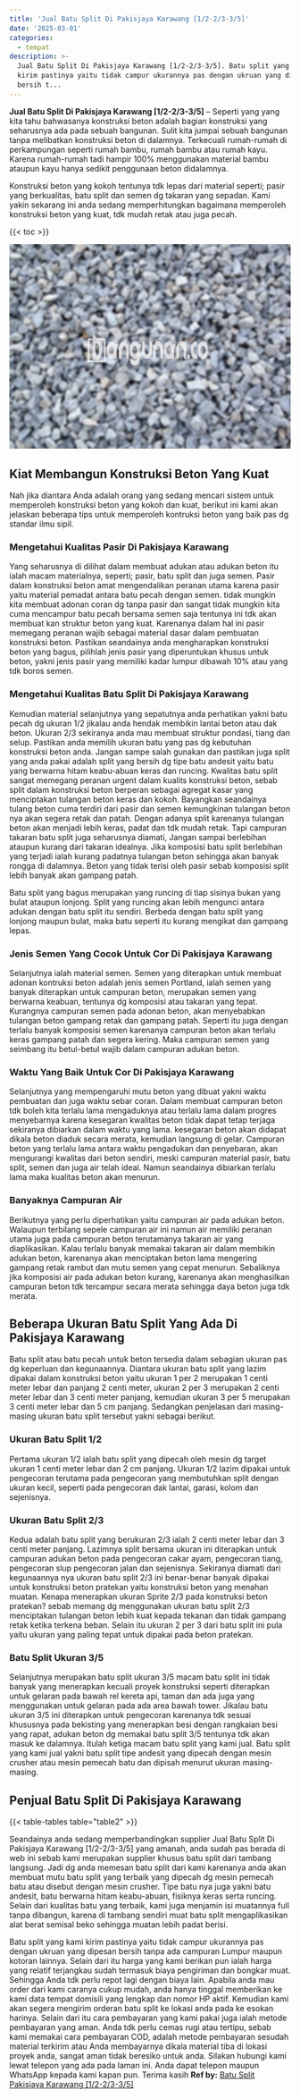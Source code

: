 ```yaml
---
title: 'Jual Batu Split Di Pakisjaya Karawang [1/2-2/3-3/5]'
date: '2025-03-01'
categories:
  - tempat
description: >-
  Jual Batu Split Di Pakisjaya Karawang [1/2-2/3-3/5]. Batu split yang kami
  kirim pastinya yaitu tidak campur ukurannya pas dengan ukruan yang dipesan
  bersih t...
---
```


**Jual Batu Split Di Pakisjaya Karawang \[1/2-2/3-3/5\]** – Seperti yang yang kita tahu bahwasanya konstruksi beton adalah bagian konstruksi yang seharusnya ada pada sebuah bangunan. Sulit kita jumpai sebuah bangunan tanpa melibatkan konstruksi beton di dalamnya. Terkecuali rumah-rumah di perkampungan seperti rumah bambu, rumah bambu atau rumah kayu. Karena rumah-rumah tadi hampir 100% menggunakan material bambu ataupun kayu hanya sedikit penggunaan beton didalamnya.

Konstruksi beton yang kokoh tentunya tdk lepas dari material seperti; pasir yang berkualitas, batu split dan semen dg takaran yang sepadan. Kami yakin sekarang ini anda sedang memperhitungkan bagaimana memperoleh konstruksi beton yang kuat, tdk mudah retak atau juga pecah.

{{< toc >}}

![Jual Batu Split Di Pakisjaya Karawang [1/2-2/3-3/5]](/images/jual-batu-split-06.png)

## Kiat Membangun Konstruksi Beton Yang Kuat

Nah jika diantara Anda adalah orang yang sedang mencari sistem untuk memperoleh konstruksi beton yang kokoh dan kuat, berikut ini kami akan jelaskan beberapa tips untuk memperoleh kontruksi beton yang baik pas dg standar ilmu sipil.

### Mengetahui Kualitas Pasir Di Pakisjaya Karawang

Yang seharusnya di dilihat dalam membuat adukan atau adukan beton itu ialah macam materialnya, seperti; pasir, batu split dan juga semen. Pasir dalam konstruksi beton amat mengendalikan peranan utama karena pasir yaitu material pemadat antara batu pecah dengan semen. tidak mungkin kita membuat adonan coran dg tanpa pasir dan sangat tidak mungkin kita cuma mencampur batu pecah bersama semen saja tentunya ini tdk akan membuat kan struktur beton yang kuat. Karenanya dalam hal ini pasir memegang peranan wajib sebagai material dasar dalam pembuatan konstruksi beton. Pastikan seandainya anda mengharapkan konstruksi beton yang bagus, pilihlah jenis pasir yang diperuntukan khusus untuk beton, yakni jenis pasir yang memiliki kadar lumpur dibawah 10% atau yang tdk boros semen.

### Mengetahui Kualitas Batu Split Di Pakisjaya Karawang

Kemudian material selanjutnya yang sepatutnya anda perhatikan yakni batu pecah dg ukuran 1/2 jikalau anda hendak membikin lantai beton atau dak beton. Ukuran 2/3 sekiranya anda mau membuat struktur pondasi, tiang dan selup. Pastikan anda memilih ukuran batu yang pas dg kebutuhan konstruksi beton anda. Jangan sampe salah gunakan dan pastikan juga split yang anda pakai adalah split yang bersih dg tipe batu andesit yaitu batu yang berwarna hitam keabu-abuan keras dan runcing. Kwalitas batu split sangat memegang peranan urgent dalam kualits konstruksi beton, sebab split dalam konstruksi beton berperan sebagai agregat kasar yang menciptakan tulangan beton keras dan kokoh. Bayangkan seandainya tulang beton cuma terdiri dari pasir dan semen kemungkinan tulangan beton nya akan segera retak dan patah. Dengan adanya split karenanya tulangan beton akan menjadi lebih keras, padat dan tdk mudah retak. Tapi campuran takaran batu split juga seharusnya diamati, Jangan sampai berlebihan ataupun kurang dari takaran idealnya. Jika komposisi batu split berlebihan yang terjadi ialah kurang padatnya tulangan beton sehingga akan banyak rongga di dalamnya. Beton yang tidak terisi oleh pasir sebab komposisi split lebih banyak akan gampang patah.

Batu split yang bagus merupakan yang runcing di tiap sisinya bukan yang bulat ataupun lonjong. Split yang runcing akan lebih mengunci antara adukan dengan batu split itu sendiri. Berbeda dengan batu split yang lonjong maupun bulat, maka batu seperti itu kurang mengikat dan gampang lepas.

### Jenis Semen Yang Cocok Untuk Cor Di Pakisjaya Karawang

Selanjutnya ialah material semen. Semen yang diterapkan untuk membuat adonan kontruksi beton adalah jenis semen Portland, ialah semen yang banyak diterapkan untuk campuran beton, merupakan semen yang berwarna keabuan, tentunya dg komposisi atau takaran yang tepat. Kurangnya campuran semen pada adonan beton, akan menyebabkan tulangan beton gampang retak dan gampang patah. Seperti itu juga dengan terlalu banyak komposisi semen karenanya campuran beton akan terlalu keras gampang patah dan segera kering. Maka campuran semen yang seimbang itu betul-betul wajib dalam campuran adukan beton.

### Waktu Yang Baik Untuk Cor Di Pakisjaya Karawang

Selanjutnya yang mempengaruhi mutu beton yang dibuat yakni waktu pembuatan dan juga waktu sebar coran. Dalam membuat campuran beton tdk boleh kita terlalu lama mengaduknya atau terlalu lama dalam progres menyebarnya karena kesegaran kwalitas beton tidak dapat tetap terjaga sekiranya dibiarkan dalam waktu yang lama. kesegaran beton akan didapat dikala beton diaduk secara merata, kemudian langsung di gelar. Campuran beton yang terlalu lama antara waktu pengadukan dan penyebaran, akan mengurangi kwalitas dari beton sendiri, meski campuran material pasir, batu split, semen dan juga air telah ideal. Namun seandainya dibiarkan terlalu lama maka kualitas beton akan menurun.

### Banyaknya Campuran Air

Berikutnya yang perlu diperhatikan yaitu campuran air pada adukan beton. Walaupun terbilang sepele campuran air ini namun air memiliki peranan utama juga pada campuran beton terutamanya takaran air yang diaplikasikan. Kalau terlalu banyak memakai takaran air dalam membikin adukan beton, karenanya akan menciptakan beton lama mengering gampang retak rambut dan mutu semen yang cepat menurun. Sebaliknya jika komposisi air pada adukan beton kurang, karenanya akan menghasilkan campuran beton tdk tercampur secara merata sehingga daya beton juga tdk merata.

## Beberapa Ukuran Batu Split Yang Ada Di Pakisjaya Karawang

Batu split atau batu pecah untuk beton tersedia dalam sebagian ukuran pas dg keperluan dan kegunaannya. Diantara ukuran batu split yang lazim dipakai dalam konstruksi beton yaitu ukuran 1 per 2 merupakan 1 centi meter lebar dan panjang 2 centi meter, ukuran 2 per 3 merupakan 2 centi meter lebar dan 3 centi meter panjang, kemudian ukuran 3 per 5 merupakan 3 centi meter lebar dan 5 cm panjang. Sedangkan penjelasan dari masing-masing ukuran batu split tersebut yakni sebagai berikut.

### Ukuran Batu Split 1/2

Pertama ukuran 1/2 ialah batu split yang dipecah oleh mesin dg target ukuran 1 centi meter lebar dan 2 cm panjang. Ukuran 1/2 lazim dipakai untuk pengecoran terutama pada pengecoran yang membutuhkan split dengan ukuran kecil, seperti pada pengecoran dak lantai, garasi, kolom dan sejenisnya.

### Ukuran Batu Split 2/3

Kedua adalah batu split yang berukuran 2/3 ialah 2 centi meter lebar dan 3 centi meter panjang. Lazimnya split bersama ukuran ini diterapkan untuk campuran adukan beton pada pengecoran cakar ayam, pengecoran tiang, pengecoran slup pengecoran jalan dan sejenisnya. Sekiranya diamati dari kegunaannya nya ukuran batu split 2/3 ini benar-benar banyak dipakai untuk konstruksi beton pratekan yaitu konstruksi beton yang menahan muatan. Kenapa menerapkan ukuran Sprite 2/3 pada konstruksi beton pratekan? sebab memang dg menggunakan ukuran batu split 2/3 menciptakan tulangan beton lebih kuat kepada tekanan dan tidak gampang retak ketika terkena beban. Selain itu ukuran 2 per 3 dari batu split ini pula yaitu ukuran yang paling tepat untuk dipakai pada beton pratekan.

### Batu Split Ukuran 3/5

Selanjutnya merupakan batu split ukuran 3/5 macam batu split ini tidak banyak yang menerapkan kecuali proyek konstruksi seperti diterapkan untuk gelaran pada bawah rel kereta api, taman dan ada juga yang menggunakan untuk gelaran pada ada area bawah tower. Jikalau batu ukuran 3/5 ini diterapkan untuk pengecoran karenanya tdk sesuai khususnya pada bekisting yang menerapkan besi dengan rangkaian besi yang rapat, adukan beton dg memakai batu split 3/5 tentunya tdk akan masuk ke dalamnya. Itulah ketiga macam batu split yang kami jual. Batu split yang kami jual yakni batu split tipe andesit yang dipecah dengan mesin crusher atau mesin pemecah batu dan dipisah menurut ukuran masing-masing.

## Penjual Batu Split Di Pakisjaya Karawang

{{< table-tables table="table2" >}}

Seandainya anda sedang memperbandingkan supplier Jual Batu Split Di Pakisjaya Karawang \[1/2-2/3-3/5\] yang amanah, anda sudah pas berada di web ini sebab kami merupakan supplier khusus batu split dari tambang langsung. Jadi dg anda memesan batu split dari kami karenanya anda akan membuat mutu batu split yang terbaik yang dipecah dg mesin pemecah batu atau disebut dengan mesin crusher. Tipe batu nya juga yakni batu andesit, batu berwarna hitam keabu-abuan, fisiknya keras serta runcing. Selain dari kualitas batu yang terbaik, kami juga menjamin isi muatannya full tanpa dibangun, karena di tambang sendiri muat batu split mengaplikasikan alat berat semisal beko sehingga muatan lebih padat berisi.

Batu split yang kami kirim pastinya yaitu tidak campur ukurannya pas dengan ukruan yang dipesan bersih tanpa ada campuran Lumpur maupun kotoran lainnya. Selain dari itu harga yang kami berikan pun ialah harga yang relatif terjangkau sudah termasuk biaya pengiriman dan bongkar muat. Sehingga Anda tdk perlu repot lagi dengan biaya lain. Apabila anda mau order dari kami caranya cukup mudah, anda hanya tinggal memberikan ke kami data tempat domisili yang lengkap dan nomor HP aktif. Kemudian kami akan segera mengirim orderan batu split ke lokasi anda pada ke esokan harinya. Selain dari itu cara pembayaran yang kami pakai juga ialah metode pembayaran yang aman. Anda tdk perlu cemas rugi atau tertipu, sebab kami memakai cara pembayaran COD, adalah metode pembayaran sesudah material terkirim atau Anda membayarnya dikala material tiba di lokasi proyek anda, sangat aman tidak beresiko untuk anda. Silakan hubungi kami lewat telepon yang ada pada laman ini. Anda dapat telepon maupun WhatsApp kepada kami kapan pun. Terima kasih
**Ref by:** [Batu Split Pakisjaya Karawang [1/2-2/3-3/5]](https://id.wikipedia.org/wiki/Batu)

